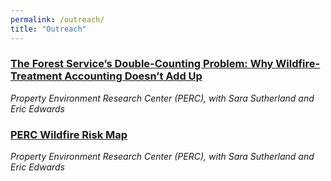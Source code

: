 ```yaml
---
permalink: /outreach/
title: "Outreach"
---
```


### [The Forest Service’s Double-Counting Problem: Why Wildfire-Treatment Accounting Doesn’t Add Up](https://perc.org/2025/02/28/the-forest-services-double-counting-problem/)

*Property Environment Research Center (PERC), with Sara Sutherland and Eric Edwards*


### [PERC Wildfire Risk Map](https://perc.org/2025/02/25/perc-wildfire-risk-map/)

*Property Environment Research Center (PERC), with Sara Sutherland and Eric Edwards*
